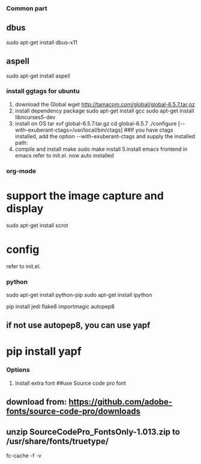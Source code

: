 ### Common part ###

## dbus
sudo apt-get install dbus-x11
## aspell
sudo apt-get install aspell

### install ggtags  for ubuntu ###

1. download the Global
wget http://tamacom.com/global/global-6.5.7.tar.gz
2. install dependency package
sudo apt-get install gcc
sudo apt-get install libncurses5-dev
3. install on OS
tar xvf global-6.5.7.tar.gz
cd global-6.5.7
./configure [--with-exuberant-ctags=/usr/local/bin/ctags]
##If you have ctags installed, add the option --with-exuberant-ctags and supply the installed path:
4. compile and install
make
sudo make install
5.install emacs frontend in emacs
 refer to init.el. now auto installed

### org-mode ###
# support the image capture and display
sudo apt-get install scrot
# config
refer to init.el.

### python ###
sudo apt-get install python-pip
sudo apt-get install ipython

pip install jedi flake8 importmagic autopep8
## if not use autopep8, you can use yapf
# pip install yapf


### Options ###
1. Install extra font
##use Source code pro font
## download from: https://github.com/adobe-fonts/source-code-pro/downloads
## unzip SourceCodePro_FontsOnly-1.013.zip to /usr/share/fonts/truetype/
fc-cache -f -v

